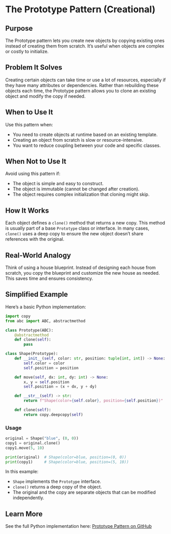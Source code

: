 # The Prototype Pattern (Creational)

## Purpose

The Prototype pattern lets you create new objects by copying existing ones instead of creating them from scratch. It’s useful when objects are complex or costly to initialize.

## Problem It Solves

Creating certain objects can take time or use a lot of resources, especially if they have many attributes or dependencies. Rather than rebuilding these objects each time, the Prototype pattern allows you to clone an existing object and modify the copy if needed.

## When to Use It

Use this pattern when:

* You need to create objects at runtime based on an existing template.
* Creating an object from scratch is slow or resource-intensive.
* You want to reduce coupling between your code and specific classes.

## When Not to Use It

Avoid using this pattern if:

* The object is simple and easy to construct.
* The object is immutable (cannot be changed after creation).
* The object requires complex initialization that cloning might skip.

## How It Works

Each object defines a `clone()` method that returns a new copy. This method is usually part of a base `Prototype` class or interface. In many cases, `clone()` uses a deep copy to ensure the new object doesn’t share references with the original.

## Real-World Analogy

Think of using a house blueprint. Instead of designing each house from scratch, you copy the blueprint and customize the new house as needed. This saves time and ensures consistency.

## Simplified Example

Here’s a basic Python implementation:

```python
import copy
from abc import ABC, abstractmethod

class Prototype(ABC):
    @abstractmethod
    def clone(self):
        pass

class Shape(Prototype):
    def __init__(self, color: str, position: tuple[int, int]) -> None:
        self.color = color
        self.position = position

    def move(self, dx: int, dy: int) -> None:
        x, y = self.position
        self.position = (x + dx, y + dy)

    def __str__(self) -> str:
        return f"Shape(color={self.color}, position={self.position})"

    def clone(self):
        return copy.deepcopy(self)
```

### Usage

```python
original = Shape("blue", (0, 0))
copy1 = original.clone()
copy1.move(5, 10)

print(original)  # Shape(color=blue, position=(0, 0))
print(copy1)     # Shape(color=blue, position=(5, 10))
```

In this example:

* `Shape` implements the `Prototype` interface.
* `clone()` returns a deep copy of the object.
* The original and the copy are separate objects that can be modified independently.

## Learn More

See the full Python implementation here:
[Prototype Pattern on GitHub](https://github.com/taggedzi/python-design-pattern-rag/blob/main/patterns/creational/prototype.py)
